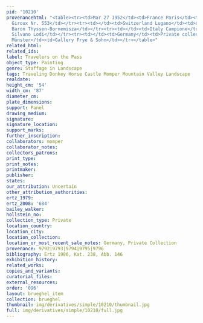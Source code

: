 ```yaml
---
pid: '10210'
provenancehtml: "<table><tr><td>Mar 27 1952</td><td>France Paris</td><td>Auction at
  Giroux Nr. 553</td></tr><tr><td></td><td>Switzerland Lugano</td><td>Collection of
  Baron Thyssen-Bornemisza</td></tr><tr><td></td><td>Italy Campione</td><td>Galleria
  Silvano Lodi</td></tr><tr><td></td><td>Germany</td><td>Private collection</td></tr><tr><td>1983</td><td>Germany
  Münster</td><td>Gallery Frye & Sohn</td></tr></table>"
related_html:
related_ids:
label: Travelers on the Pass
object_type: Painting
genre: Staffage in Landscape
tags: Traveling Donkey Horse Castle Momper Mountain Valley Landscape
realdate:
height_cm: '54'
width_cm: '87'
diameter_cm:
plate_dimensions:
support: Panel
drawing_medium:
signature:
signature_location:
support_marks:
further_inscription:
collaborators: momper
collaborator_notes:
collectors_patrons:
print_type:
print_notes:
printmaker:
publisher:
states:
our_attribution: Uncertain
other_attribution_authorities:
ertz_1979:
ertz_2008: '684'
bailey_walker:
hollstein_no:
collection_type: Private
location_country:
location_city:
location_collection:
location_or_most_recent_sale_notes: Germany, Private Collection
provenance: 9792|9793|9794|9795|9796
bibliography: Ertz 1986, Kat. 238, Abb. 146
exhibition_history:
related_works:
copies_and_variants:
curatorial_files:
external_resources:
order: '096'
layout: brueghel_item
collection: brueghel
thumbnail: img/derivatives/simple/10210/thumbnail.jpg
full: img/derivatives/simple/10210/full.jpg
---
```

